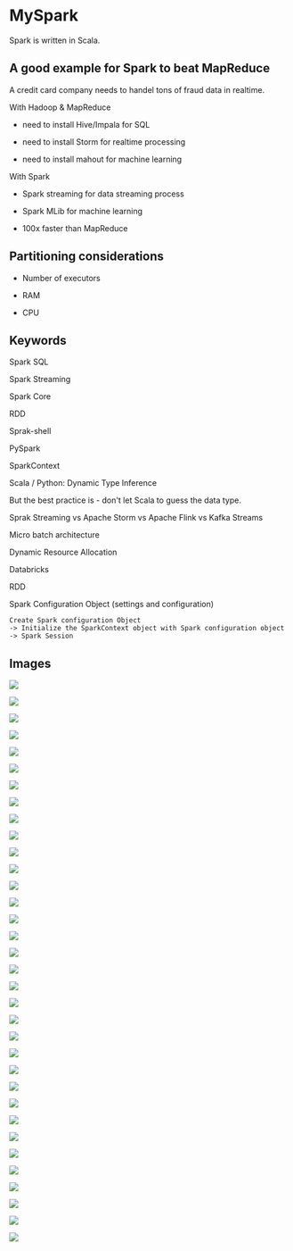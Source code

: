 # MySpark

Spark is written in Scala.

## A good example for Spark to beat MapReduce

A credit card company needs to handel tons of fraud data in realtime.

With Hadoop & MapReduce

- need to install Hive/Impala for SQL

- need to install Storm for realtime processing

- need to install mahout for machine learning

With Spark

- Spark streaming for data streaming process

- Spark MLib for machine learning

- 100x faster than MapReduce

## Partitioning considerations

- Number of executors

- RAM

- CPU

## Keywords

Spark SQL

Spark Streaming

Spark Core

RDD

Sprak-shell

PySpark

SparkContext

Scala / Python: Dynamic Type Inference

But the best practice is - don't let Scala to guess the data type.

Sprak Streaming vs Apache Storm vs Apache Flink vs Kafka Streams

Micro batch architecture

Dynamic Resource Allocation

Databricks

RDD

Spark Configuration Object (settings and configuration)

```dos
Create Spark configuration Object 
-> Initialize the SparkContext object with Spark configuration object 
-> Spark Session
```

## Images

![](image/README/spark_components_01.png)

![](image/README/spark_components_02.png)

![](image/README/spark_architecture_01.png)

![](image/README/spark_shell_01.png)

![](image/README/pyspark_01.png)

![](image/README/scala_iwq_lazy.png)

![](image/README/stream_processing_workflow.png)

![](image/README/streaming_context.png)

![](image/README/processing_spark_dstreams.png)

![](image/README/streaming_source_and_destination.png)

![](image/README/spark_rdd.png)

![](image/README/rdd_workflow.png)

![](image/README/type_of_rdd.png)

![](image/README/ParallelCollectionRDD.png)

![](image/README/ShuffledRDD.png)

![](image/README/PairRDD.png)

![](image/README/HadoopRDD.png)

![](image/README/operations_on_RDD.png)

![](image/README/operations_on_RDD_transformation.png)

![](image/README/list_of_rdd_transformations.png)

![](image/README/spark_example_01.png)

![](image/README/spark_example_02.png)

![](image/README/spark_example_03.png)

![](image/README/spark_dataframe.png)

![](image/README/spark_dataframe_example_01.png)

![](image/README/spark_dataframe_example_02.png)

![](image/README/spark_sql_context.png)

![](image/README/spark_dataframe_example_03.png)

![](image/README/spark_dataframe_example_04.png)

![](image/README/spark_dataframe_example_05.png)

![](image/README/spark_dataframe_example_06.png)

![](image/README/spark_dataframe_example_07.png)

![](image/README/spark_dataframe_example_08.png)

![](image/README/spark_dataframe_example_09.png)
